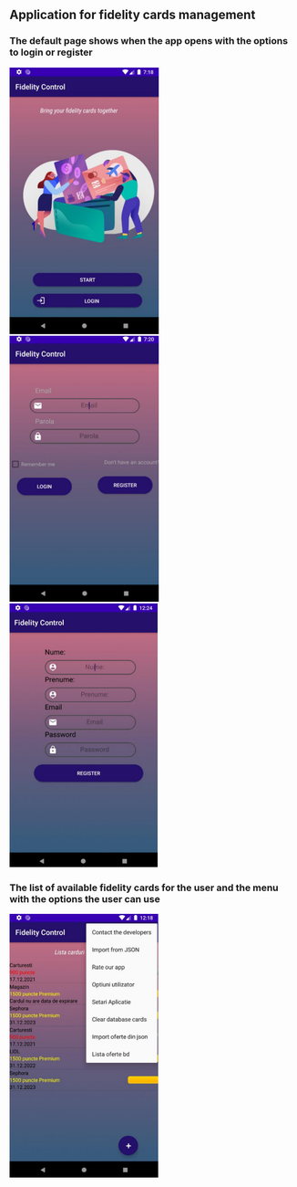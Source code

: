 ## Application for fidelity cards management
### The default page shows when the app opens with the options to login or register
![Default page](default.png)        ![Login page](login.png)                         
![Register page](register.png)

### The list of available fidelity cards for the user and the menu with the options the user can use
![List of cards and options menu page](options-menu.png)
